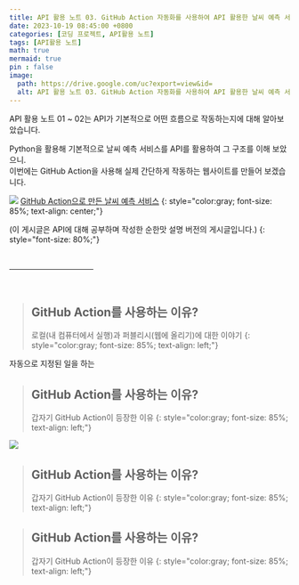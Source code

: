 ```yaml
---
title: API 활용 노트 03. GitHub Action 자동화를 사용하여 API 활용한 날씨 예측 서비스 만들기
date: 2023-10-19 08:45:00 +0800
categories: [코딩 프로젝트, API활용 노트]
tags: [API활용 노트]
math: true
mermaid: true
pin : false
image:
  path: https://drive.google.com/uc?export=view&id=
  alt: API 활용 노트 03. GitHub Action 자동화를 사용하여 API 활용한 날씨 예측 서비스 만들기
---
```


API 활용 노트 01 ~ 02는 API가 기본적으로 어떤 흐름으로 작동하는지에 대해 알아보았습니다.

Python을 활용해 기본적으로 날씨 예측 서비스를 API를 활용하여 그 구조를 이해 보았으니.  
이번에는 GitHub Action을 사용해 실제 간단하게 작동하는 웹사이트를 만들어 보겠습니다.

<!-- 이미지 -->
<img src="https://drive.google.com/uc?export=view&id=">
<!-- 이미지 설명 -->
<a href="https://maker-ryu.github.io/Weather_Checker/">GitHub Action으로 만든 날씨 예측 서비스</a>
{: style="color:gray; font-size: 85%; text-align: center;"}

(이 게시글은 API에 대해 공부하며 작성한 순한맛 설명 버전의 게시글입니다.)
{: style="font-size: 80%;"}

<!-- 중간 바 -->
<br>
<hr style="width: 30%">
<br>

<!-- 소제목 ========================================= -->
> ## GitHub Action를 사용하는 이유?
> 로컬(내 컴퓨터에서 실행)과 퍼블리시(웹에 올리기)에 대한 이야기
> {: style="color:gray; font-size: 85%; text-align: left;"}

자동으로 지정된 일을 하는

<!-- 소제목 ========================================= -->
> ## GitHub Action를 사용하는 이유?
> 갑자기 GitHub Action이 등장한 이유
> {: style="color:gray; font-size: 85%; text-align: left;"}



<img src="https://drive.google.com/uc?export=view&id=">

<!-- 소제목 ========================================= -->
> ## GitHub Action를 사용하는 이유?
> 갑자기 GitHub Action이 등장한 이유
> {: style="color:gray; font-size: 85%; text-align: left;"}



<!-- 소제목 ========================================= -->
> ## GitHub Action를 사용하는 이유?
> 갑자기 GitHub Action이 등장한 이유
> {: style="color:gray; font-size: 85%; text-align: left;"}